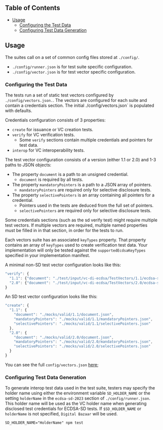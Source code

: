 <!--
Copyright 2023 Digital Bazaar, Inc.

SPDX-License-Identifier: BSD-3-Clause
-->

## Table of Contents

- [Usage](#Usage)
  - [Configuring the Test Data](#Configuring-the-test-data)
  - [Configuring Test Data Generation](#Configuring-test-data-generation)

## Usage
The suites call on a set of common config files stored at `./config/`.
- `./config/runner.json` is for test suite specific configuration.
- `./config/vector.json` is for test vector specific configuration.

### Configuring the Test Data
The tests run a set of static test vectors configured by `./config/vectors.json.`.
The vectors are configured for each suite and contain a credentials section.
The initial ./config/vectors.json` is populated with defaults.

Credentials configuration consists of 3 properties:
- `create` for issuance or VC creation tests.
- `verify` for VC verification tests.
  - Some `verify` sections contain multiple credentials and pointers for test data.
- `interop` for VC interoperability tests.

The test vector configuration consists of a version (either 1.1 or 2.0) and 1-3 paths to JSON objects:
- The property `document` is a path to an unsigned credential.
  - `document` is required by all tests.
- The property `mandatoryPointers` is a path to a JSON array of pointers.
  - `mandatoryPointers` are required only for selective disclosure tests.
- The property `selectivePointers` is an array containing all pointers for a credential.
  - Pointers used in the tests are deduced from the full set of pointers.
  - `selectivePointers` are required only for selective disclosure tests.

Some credentials sections (such as the sd verify test) might require multiple test vectors.
If multiple vectors are required, multiple named properties must be filled in 
in that section, in order for the tests to run.

Each vectors suite has an associated `keyTypes` property.
That property contains an array of `keyTypes` used to create verification test data.
Your implementation will only be tested against the `supportedEcdsaKeyTypes` specified
in your implementation manifest.

A minimal non-SD test vector configuration looks like this:
```js
"verify": {
  "1.1": {"document": "./test/input/vc-di-ecdsa/TestVectors/1.1/ecdsa-sd-2023/windDoc.json"},
  "2.0": {"document": "./test/input/vc-di-ecdsa/TestVectors/2.0/ecdsa-sd-2023/windDoc.json"}
}
```

An SD test vector configuration looks like this:
```js
"create": {
  "1.1": {
    "document": "./mocks/valid/1.1/document.json",
    "mandatoryPointers": "./mocks/valid/1.1/mandatoryPointers.json",
    "selectivePointers": "./mocks/valid/1.1/selectivePointers.json"
  },
  "2.0": {
    "document": "./mocks/valid/2.0/document.json",
    "mandatoryPointers": "./mocks/valid/2.0/mandatoryPointers.json",
    "selectivePointers": "./mocks/valid/2.0/selectivePointers.json"
  }
}
```

You can see the full `config/vectors.json` [here](/config/vectors.json);

### Configuring Test Data Generation
To generate interop test data used in the test suite, testers may specify
the holder name using either the environment variable `SD_HOLDER_NAME` or the setting 
`holderName` in the `ecdsa-sd-2023` section of `./config/runner.json`. This holder
name will be used as the VC holder name when generating disclosed test credentials
for ECDSA-SD tests.
If `$SD_HOLDER_NAME` or `holderName` is not specified, `Digital Bazaar` will be used.

```
SD_HOLDER_NAME="HolderName" npm test
```
